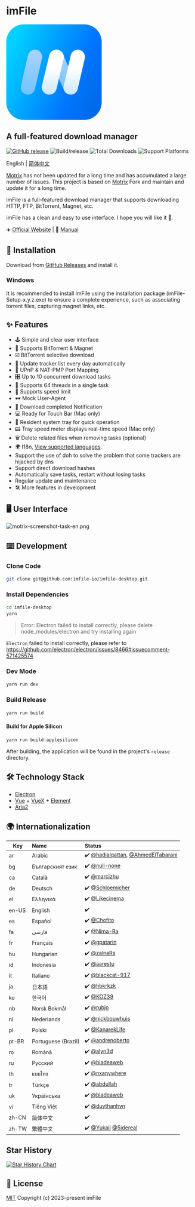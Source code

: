 # imFile

<p>
  <a href="https://imfile.io/">
    <img src="./static/512x512.png" width="256" alt="Motrix App Icon" />
  </a>
</p>

## A full-featured download manager

[![GitHub release](https://img.shields.io/github/v/release/imfile-io/imfile-desktop.svg)](https://github.com/imfile-io/imfile-desktop/releases) ![Build/release](https://github.com/agalwood/Motrix/workflows/Build/release/badge.svg) ![Total Downloads](https://img.shields.io/github/downloads/imfile-io/imfile-desktop/total.svg) ![Support Platforms](https://camo.githubusercontent.com/a50c47295f350646d08f2e1ccd797ceca3840e52/68747470733a2f2f696d672e736869656c64732e696f2f62616467652f706c6174666f726d2d6d61634f5325323025374325323057696e646f77732532302537432532304c696e75782d6c69676874677265792e737667)

English | [简体中文](./README-CN.md)

[Motrix](https://github.com/agalwood/Motrix/) has not been updated for a long time and has accumulated a large number of issues. This project is based on [Motrix](https://github.com/agalwood/Motrix/) Fork and maintain and update it for a long time.

imFile is a full-featured download manager that supports downloading HTTP, FTP, BitTorrent, Magnet, etc.

imFile has a clean and easy to use interface. I hope you will like it 👻.

✈️ [Official Website](https://imfile.io/) | 📖 [Manual](https://github.com/imfile-io/imfile-desktop/wiki)

## 💽 Installation

Download from [GitHub Releases](https://github.com/imfile-io/imfile-desktop/releases) and install it.

### Windows

It is recommended to install imFile using the installation package (imFile-Setup-x.y.z.exe) to ensure a complete experience, such as associating torrent files, capturing magnet links, etc.

## ✨ Features

- 🕹 Simple and clear user interface
- 🦄 Supports BitTorrent & Magnet
- ☑️ BitTorrent selective download
- 📡 Update tracker list every day automatically
- 🔌 UPnP & NAT-PMP Port Mapping
- 🎛 Up to 10 concurrent download tasks
- 🚀 Supports 64 threads in a single task
- 🚥 Supports speed limit
- 🕶 Mock User-Agent
- 🔔 Download completed Notification
- 💻 Ready for Touch Bar (Mac only)
- 🤖 Resident system tray for quick operation
- 📟 Tray speed meter displays real-time speed (Mac only)
- 🗑 Delete related files when removing tasks (optional)
- 🌍 I18n, [View supported languages](#-internationalization).
- Support the use of doh to solve the problem that some trackers are hijacked by dns
- Support direct download hashes
- Automatically save tasks, restart without losing tasks
- Regular update and maintenance
- 🛠 More features in development

## 🖥 User Interface

![motrix-screenshot-task-en.png](https://raw.githubusercontent.com/imfile-io/imfile-desktop/master/screenshots/userInterface_img.png)

## ⌨️ Development

### Clone Code

```bash
git clone git@github.com:imfile-io/imfile-desktop.git
```

### Install Dependencies

```bash
cd imfile-desktop
yarn
```

> Error: Electron failed to install correctly, please delete node_modules/electron and try installing again

`Electron` failed to install correctly, please refer to https://github.com/electron/electron/issues/8466#issuecomment-571425574

### Dev Mode

```bash
yarn run dev
```

### Build Release

```bash
yarn run build
```
#### Build for Apple Silicon

```bash
yarn run build:applesilicon
```

After building, the application will be found in the project's `release` directory.

## 🛠 Technology Stack

- [Electron](https://electronjs.org/)
- [Vue](https://vuejs.org/) + [VueX](https://vuex.vuejs.org/) + [Element](https://element.eleme.io)
- [Aria2](https://aria2.github.io/)


## 🌍 Internationalization

| Key   | Name                | Status       |
|-------|:--------------------|:-------------|
| ar    | Arabic              | ✔️ [@hadialqattan](https://github.com/hadialqattan), [@AhmedElTabarani](https://github.com/AhmedElTabarani) |
| bg    | Българският език    | ✔️ [@null-none](https://github.com/null-none) |
| ca    | Català              | ✔️ [@marcizhu](https://github.com/marcizhu) |
| de    | Deutsch             | ✔️ [@Schloemicher](https://github.com/Schloemicher) |
| el    | Ελληνικά            | ✔️ [@Likecinema](https://github.com/Likecinema) |
| en-US | English             | ✔️           |
| es    | Español             | ✔️ [@Chofito](https://github.com/Chofito)|
| fa    | فارسی               | ✔️ [@Nima-Ra](https://github.com/Nima-Ra) |
| fr    | Français            | ✔️ [@gpatarin](https://github.com/gpatarin) |
| hu    | Hungarian           | ✔️ [@zalnaRs](https://github.com/zalnaRs) |
| id    | Indonesia           | ✔️ [@aarestu](https://github.com/aarestu) |
| it    | Italiano            | ✔️ [@blackcat-917](https://github.com/blackcat-917) |
| ja    | 日本語               | ✔️ [@hbkrkzk](https://github.com/hbkrkzk) |
| ko    | 한국어                | ✔️ [@KOZ39](https://github.com/KOZ39) |
| nb    | Norsk Bokmål        | ✔️ [@rubjo](https://github.com/rubjo) |
| nl    | Nederlands          | ✔️ [@nickbouwhuis](https://github.com/nickbouwhuis) |
| pl    | Polski              | ✔️ [@KanarekLife](https://github.com/KanarekLife) |
| pt-BR | Portuguese (Brazil) | ✔️ [@andrenoberto](https://github.com/andrenoberto) |
| ro    | Română              | ✔️ [@alyn3d](https://github.com/alyn3d) |
| ru    | Русский             | ✔️ [@bladeaweb](https://github.com/bladeaweb) |
| th    | แบบไทย              | ✔️ [@nxanywhere](https://github.com/nxanywhere) |
| tr    | Türkçe              | ✔️ [@abdullah](https://github.com/abdullah) |
| uk    | Українська          | ✔️ [@bladeaweb](https://github.com/bladeaweb) |
| vi    | Tiếng Việt          | ✔️ [@duythanhvn](https://github.com/duythanhvn) |
| zh-CN | 简体中文             | ✔️           |
| zh-TW | 繁體中文             | ✔️ [@Yukaii](https://github.com/Yukaii) [@5idereal](https://github.com/5idereal) |

## Star History

[![Star History Chart](https://api.star-history.com/svg?repos=imfile-io/imfile-desktop&type=Timeline)](https://star-history.com/#imfile-io/imfile-desktop&Timeline)

## 📜 License

[MIT](https://opensource.org/licenses/MIT) Copyright (c) 2023-present imFile
